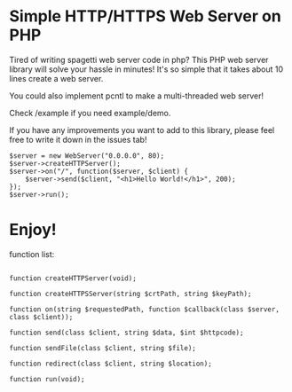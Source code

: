 # Simple HTTP/HTTPS Web Server on PHP

Tired of writing spagetti web server code in php? This PHP web server library will solve your hassle in minutes! It's so simple that it takes about 10 lines create a web server. 

You could also implement pcntl to make a multi-threaded web server! 

Check /example if you need example/demo. 

If you have any improvements you want to add to this library, please feel free to write it down in the issues tab!

```
$server = new WebServer("0.0.0.0", 80);
$server->createHTTPServer();
$server->on("/", function($server, $client) {
    $server->send($client, "<h1>Hello World!</h1>", 200);
});
$server->run();

```

# Enjoy!

function list:
  ```class WebServer(string $address, int $port);
  
  function createHTTPServer(void);
  
  function createHTTPSServer(string $crtPath, string $keyPath);
  
  function on(string $requestedPath, function $callback(class $server, class $client));
  
  function send(class $client, string $data, $int $httpcode);
  
  function sendFile(class $client, string $file);
  
  function redirect(class $client, string $location);
  
  function run(void);
  
  ```
  
